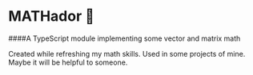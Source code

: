 # MATHador 🐂
####A TypeScript module implementing some vector and matrix math

Created while refreshing my math skills. Used in some projects of mine.
Maybe it will be helpful to someone.